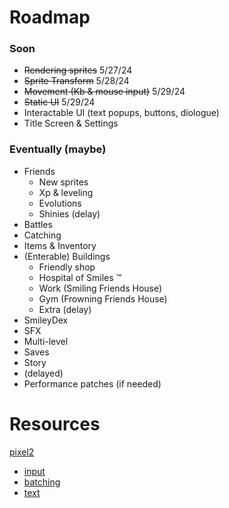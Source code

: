 # Roadmap
### Soon
- ~~Rendering sprites~~ 5/27/24
- ~~Sprite Transform~~ 5/28/24
- ~~Movement (Kb & mouse input)~~ 5/29/24
- ~~Static UI~~ 5/29/24
- Interactable UI (text popups, buttons, diologue)
- Title Screen & Settings
### Eventually (maybe)
- Friends
    - New sprites
    - Xp & leveling
    - Evolutions
    - Shinies (delay)
- Battles
- Catching
- Items & Inventory
- (Enterable) Buildings
    - Friendly shop
    - Hospital of Smiles :tm:
    - Work (Smiling Friends House)
    - Gym (Frowning Friends House)
    - Extra (delay)
 - SmileyDex
- SFX
- Multi-level
- Saves
- Story
- (delayed)
- Performance patches (if needed)
# Resources
[pixel2](https://github.com/gopxl/pixel)
- [input](https://github.com/gopxl/pixel/wiki/Pressing-keys-and-clicking-mouse)
- [batching](https://github.com/gopxl/pixel/wiki/Drawing-efficiently-with-Batch)
- [text](https://github.com/gopxl/pixel/wiki/Typing-text-on-the-screen)
